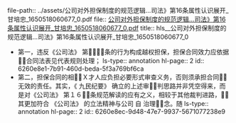 file-path:: ../assets/公司对外担保制度的规范逻辑...司法》第16条属性认识展开_甘培忠_1650518060677_0.pdf
file:: [公司对外担保制度的规范逻辑...司法》第16条属性认识展开_甘培忠_1650518060677_0.pdf](../assets/公司对外担保制度的规范逻辑...司法》第16条属性认识展开_甘培忠_1650518060677_0.pdf)
title:: hls__公司对外担保制度的规范逻辑...司法》第16条属性认识展开_甘培忠_1650518060677_0

- 第一，违反《公司法》 第１６条的行为构成越权担保，担保合同效力应依据合同法表见代表规则处理；
  ls-type:: annotation
  hl-page:: 2
  id:: 6260e8e1-7b91-460d-beda-5f3a769bf6ca
- 第二，担保合同的相Ｘ才人应负担必要形式审查义务，否则须承担合同无效的责任。其实，《 九民纪要》  确立的上述审判思路并非凭空得来，而是对《公司法》 第１６条规范解读的应有之义，相较于其他裁判进路，其更加符合 《公司法》  的立法精神与公司 自 治理念。随
  ls-type:: annotation
  hl-page:: 2
  id:: 6260e8ec-9d48-47e7-9937-5671077238e9
